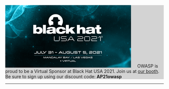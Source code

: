 <div style="width:100%;display:grid;grid-column: 1/3; background-color:lightgrey;">
<section class="homepage-promo">
<a href="https://www.blackhat.com/us-21/" style="margin-right: 16px;"><img src="/assets/images/join_us_blackhat.png"/></a>
<!--</section>
<section class="homepage-promo"  style="background-color:lightgrey;">-->
<span>
OWASP is proud to be a Virtual Sponsor at Black Hat USA 2021. Join us at <a href="https://app.swapcard.com/event/black-hat-usa-2021/exhibitor/RXhoaWJpdG9yXzQ3NzAwMw%3D%3D">our booth</a>. Be sure to sign up using our discount code: <strong>AP21owasp</strong></span>
</section>
</div>
<hr>